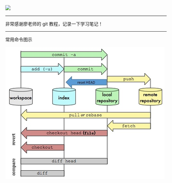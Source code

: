 ![](http://upload-images.jianshu.io/upload_images/4712888-fc8ed6f1a548cd21.png?imageMogr2/auto-orient/strip%7CimageView2/2/w/1240)
***
非常感谢廖老师的 git 教程，记录一下学习笔记！  
***
常用命令图示

![](https://github.com/Yang-Qiang/learngit/blob/master/%E5%B8%B8%E7%94%A8%E5%91%BD%E4%BB%A4%E5%9B%BE%E7%A4%BA.jpg)

